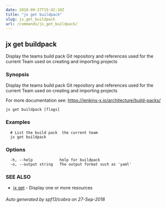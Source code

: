 ```yaml
---
date: 2018-09-27T15:42:10Z
title: "jx get buildpack"
slug: jx_get_buildpack
url: /commands/jx_get_buildpack/
---
```

## jx get buildpack

Display the teams build pack Git repository and references used for the current Team used on creating and importing projects

### Synopsis

Display the teams build pack Git repository and references used for the current Team used on creating and importing projects 

For more documentation see: https://jenkins-x.io/architecture/build-packs/

```
jx get buildpack [flags]
```

### Examples

```
  # List the build pack  the current team
  jx get buildpack
```

### Options

```
  -h, --help            help for buildpack
  -o, --output string   The output format such as 'yaml'
```

### SEE ALSO

* [jx get](/commands/jx_get/)	 - Display one or more resources

###### Auto generated by spf13/cobra on 27-Sep-2018
